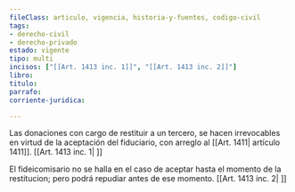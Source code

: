 ```yaml
---
fileClass: articulo, vigencia, historia-y-fuentes, codigo-civil
tags:
- derecho-civil
- derecho-privado
estado: vigente
tipo: multi
incisos: ["[[Art. 1413 inc. 1]]", "[[Art. 1413 inc. 2]]"]
libro:
titulo:
parrafo:
corriente-juridica:

---
```

Las donaciones con cargo de restituir a un tercero, se hacen irrevocables en virtud de la aceptación del fiduciario, con arreglo al [[Art. 1411| artículo 1411]]. [[Art. 1413 inc. 1| ]]

El fideicomisario no se halla en el caso de aceptar hasta el momento de la restitucion; pero podrá repudiar antes de ese momento. [[Art. 1413 inc. 2| ]]